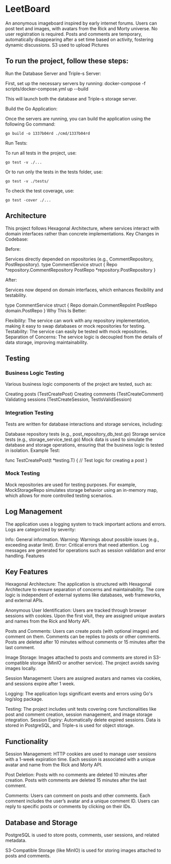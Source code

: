 # LeetBoard
 An anonymous imageboard inspired by early internet forums. Users can post text and images, with avatars from the Rick and Morty universe. No user registration is required. Posts and comments are temporary, automatically disappearing after a set time based on activity, fostering dynamic discussions. S3 used to upload Pictures
## To run the project, follow these steps:

Run the Database Server and Triple-s Server:

First, set up the necessary servers by running:
docker-compose -f scripts/docker-compose.yml up --build

This will launch both the database and Triple-s storage server.

Build the Go Application:

Once the servers are running, you can build the application using the following Go command:

```go build -o 1337b04rd ./cmd/1337b04rd```

Run Tests:

To run all tests in the project, use:

```go test -v ./...```

Or to run only the tests in the tests folder, use:

```go test -v ./tests/```

To check the test coverage, use:

```go test -cover ./...```
## Architecture
This project follows Hexagonal Architecture, where services interact with domain interfaces rather than concrete implementations. Key Changes in Codebase:

Before:

Services directly depended on repositories (e.g., CommentRepository, PostRepository).
type CommentService struct { Repo *repository.CommentRepository PostRepo *repository.PostRepository }

After:

Services now depend on domain interfaces, which enhances flexibility and testability.

type CommentService struct {
    Repo     domain.CommentRepoInt
    PostRepo domain.PostRepo
}
Why This Is Better:

Flexibility: The service can work with any repository implementation, making it easy to swap databases or mock repositories for testing.
Testability: The service can easily be tested with mock repositories.
Separation of Concerns: The service logic is decoupled from the details of data storage, improving maintainability.

## Testing
### Business Logic Testing
Various business logic components of the project are tested, such as:

Creating posts (TestCreatePost)
Creating comments (TestCreateComment)
Validating sessions (TestCreateSession, TestIsValidSession)
### Integration Testing
Tests are written for database interactions and storage services, including:

Database repository tests (e.g., post_repository_db_test.go)
Storage service tests (e.g., storage_service_test.go)
Mock data is used to simulate the database and storage operations, ensuring that the business logic is tested in isolation. Example Test:

func TestCreatePost(t *testing.T) {
    // Test logic for creating a post
}
### Mock Testing
Mock repositories are used for testing purposes. For example, MockStorageRepo simulates storage behavior using an in-memory map, which allows for more controlled testing scenarios.

## Log Management
The application uses a logging system to track important actions and errors. Logs are categorized by severity:

Info: General information.
Warning: Warnings about possible issues (e.g., exceeding avatar limit).
Error: Critical errors that need attention.
Log messages are generated for operations such as session validation and error handling. Features


 
## Key Features
Hexagonal Architecture: The application is structured with Hexagonal Architecture to ensure separation of concerns and maintainability. The core logic is independent of external systems like databases, web frameworks, and external APIs.

Anonymous User Identification: Users are tracked through browser sessions with cookies. Upon the first visit, they are assigned unique avatars and names from the Rick and Morty API.

Posts and Comments: Users can create posts (with optional images) and comment on them. Comments can be replies to posts or other comments. Posts are deleted after 10 minutes without comments or 15 minutes after the last comment.

Image Storage: Images attached to posts and comments are stored in S3-compatible storage (MinIO or another service). The project avoids saving images locally.

Session Management: Users are assigned avatars and names via cookies, and sessions expire after 1 week.

Logging: The application logs significant events and errors using Go's log/slog package.

Testing: The project includes unit tests covering core functionalities like post and comment creation, session management, and image storage integration.
Session Expiry: Automatically delete expired sessions.
Data is stored in PostgreSQL, and Triple-s is used for object storage.
## Functionality
Session Management: HTTP cookies are used to manage user sessions with a 1-week expiration time. Each session is associated with a unique avatar and name from the Rick and Morty API.

Post Deletion: Posts with no comments are deleted 10 minutes after creation. Posts with comments are deleted 15 minutes after the last comment.

Comments: Users can comment on posts and other comments. Each comment includes the user’s avatar and a unique comment ID. Users can reply to specific posts or comments by clicking on their IDs.

## Database and Storage
PostgreSQL is used to store posts, comments, user sessions, and related metadata.

S3-Compatible Storage (like MinIO) is used for storing images attached to posts and comments.

